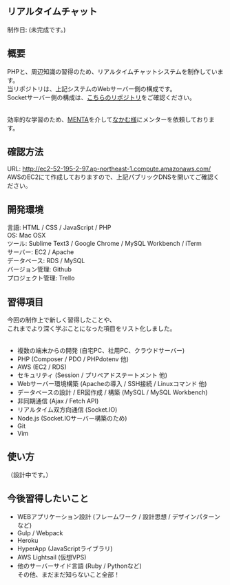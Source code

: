 ## リアルタイムチャット
制作日: (未完成です。)

## 概要
PHPと、周辺知識の習得のため、リアルタイムチャットシステムを制作しています。<br>
当リポジトリは、上記システムのWebサーバー側の構成です。<br>
Socketサーバー側の構成は、[こちらのリポジトリ](https://github.com/H40831/real_time_chat-socket_server-)をご確認ください。<br><br>


効率的な学習のため、[MENTA](https://menta.work)を介して[なかむ様](https://menta.work/user/55)にメンターを依頼しております。<br>

## 確認方法
URL: http://ec2-52-195-2-97.ap-northeast-1.compute.amazonaws.com/<br>
AWSのEC2にて作成しておりますので、上記パブリックDNSを開いてご確認ください。

## 開発環境
言語: HTML / CSS / JavaScript / PHP<br>
OS: Mac OSX<br>
ツール: Sublime Text3 / Google Chrome / MySQL Workbench / iTerm<br>
サーバー: EC2 / Apache<br>
データベース: RDS / MySQL<br>
バージョン管理: Github<br>
プロジェクト管理: Trello<br>

## 習得項目
今回の制作上で新しく習得したことや、<br>
これまでより深く学ぶことになった項目をリスト化しました。<br><br>

- 複数の端末からの開発 (自宅PC、社用PC、クラウドサーバー)
- PHP (Composer / PDO / PHPdotenv 他)
- AWS (EC2 / RDS)
- セキュリティ (Session / プリペアドステートメント 他)
- Webサーバー環境構築 (Apacheの導入 / SSH接続 / Linuxコマンド 他)
- データベースの設計 / ER図作成 / 構築 (MySQL / MySQL Workbench)
- 非同期通信 (Ajax / Fetch API)
- リアルタイム双方向通信 (Socket.IO)
- Node.js (Socket.IOサーバー構築のため)
- Git
- Vim

## 使い方
（設計中です。）

## 今後習得したいこと
- WEBアプリケーション設計 (フレームワーク / 設計思想 / デザインパターンなど)
- Gulp / Webpack
- Heroku
- HyperApp (JavaScriptライブラリ)
- AWS Lightsail (仮想VPS)
- 他のサーバーサイド言語 (Ruby / Pythonなど)<br>
その他、まだまだ知らないこと全部！
